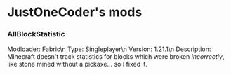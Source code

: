 # JustOneCoder's mods

### AllBlockStatistic
Modloader: Fabric\n
Type: Singleplayer\n
Version: 1.21.1\n
Description: Minecraft doesn't track statistics for blocks which were broken *incorrectly*, like stone mined without a pickaxe... so I fixed it.
